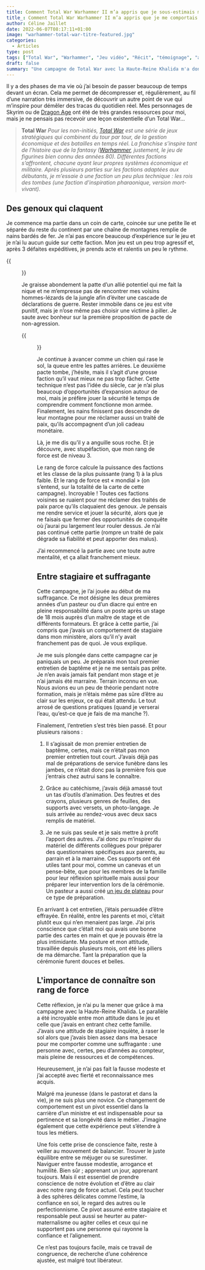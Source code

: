 ```yaml
---
title: Comment Total War Warhammer II m’a appris que je sous-estimais mon rang de force au travail
title_: Comment Total War Warhammer II m’a appris que je me comportais comme une stagiaire dans un poste en pleine responsabilité
author: Céline Jaillet
date: 2022-06-07T08:17:11+01:00
image: "warhammer-total-war-titre-featured.jpg"
categories:
  - Articles
type: post
tags: ["Total War", "Warhammer", "Jeu vidéo", "Récit", "témoignage", "apprentissage", "confiance en soi", "connaissance de soi"]
draft: false
summary: "Une campagne de Total War avec la Haute-Reine Khalida m'a donné une leçon de vie existentielle: je me comportais comme une stagiaire dans un poste en pleine responsabilité…"
---
```

Il y a des phases de ma vie où j’ai besoin de passer beaucoup de temps devant un écran. Cela me permet de décompresser et, régulièrement, au fil d’une narration très immersive, de découvrir un autre point de vue qui m’inspire pour démêler des tracas du quotidien réel. Mes personnages de Skyrim ou de [Dragon Age](/tags/dragon-age/) ont été de très grandes ressources pour moi, mais je ne pensais pas recevoir une leçon existentielle d’un Total War…

> **Total War** *Pour les non-initiés, [Total War](https://fr.wikipedia.org/wiki/Total_War) est une série de jeux stratégiques qui combinent du tour par tour, de la gestion économique et des batailles en temps réel. La franchise s’inspire tant de l’histoire que de la fantasy ([Warhammer](https://fr.wikipedia.org/wiki/Warhammer), justement, le jeu de figurines bien connu des années 80). Différentes factions s’affrontent, chacune ayant leur propres systèmes économique et militaire. Après plusieurs parties sur les factions adaptées aux débutants, je m’essaie à une faction un peu plus technique : les rois des tombes (une faction d’inspiration pharaonique, version mort-vivant).*

## Des genoux qui claquent

Je commence ma partie dans un coin de carte, coincée sur une petite île et séparée du reste du continent par une chaîne de montagnes remplie de nains bardés de fer. Je n’ai pas encore beaucoup d’expérience sur le jeu et je n’ai lu aucun guide sur cette faction. Mon jeu est un peu trop agressif et, après 3 défaites expéditives, je prends acte et ralentis un peu le rythme. 


{{<figure src="warhammer-total-war-humerus-casses.jpg" alt="les rois des tombes" caption="En même temps, avec cette bande d’humérus cassé…" class="text-center" >}}


Je graisse abondement la patte d’un allié potentiel qui me fait la nique et ne m’empresse pas de rencontrer mes voisins hommes-lézards de la jungle afin d’éviter une cascade de déclarations de guerre. Rester immobile dans ce jeu est vite punitif, mais je n’ose même pas choisir une victime à piller. Je saute avec bonheur sur la première proposition de pacte de non-agression. 

{{<figure src="warhammer-total-war-screenshot.jpg" alt="Capture d'écran de la partie" class="text-center" width="100%">}}

Je continue à avancer comme un chien qui rase le sol, la queue entre les pattes arrières. Le deuxième pacte tombe, j’hésite, mais il s’agit d’une grosse faction qu’il vaut mieux ne pas trop fâcher. Cette technique n’est pas l’idée du siècle, car je n’ai plus beaucoup d’opportunités d’expansion autour de moi, mais je préfère jouer la sécurité le temps de comprendre comment fonctionne mon armée. Finalement, les nains finissent pas descendre de leur montagne pour me réclamer aussi un traité de paix, qu’ils accompagnent d’un joli cadeau monétaire.

Là, je me dis qu’il y a anguille sous roche. Et je découvre, avec stupéfaction, que mon rang de force est de niveau 3.

Le rang de force calcule la puissance des factions et les classe de la plus puissante (rang 1) à la plus faible. Et le rang de force est « mondial » (on s’entend, sur la totalité de la carte de cette campagne). Incroyable ! Toutes ces factions voisines se ruaient pour me réclamer des traités de paix parce qu’ils claquaient des genoux. Je pensais me rendre service et jouer la sécurité, alors que je ne faisais que fermer des opportunités de conquête où j’aurai pu largement leur rouler dessus. Je n’ai pas continué cette partie (rompre un traité de paix dégrade sa fiabilité et peut apporter des malus).

J’ai recommencé la partie avec une toute autre mentalité, et ça allait franchement mieux.

## Entre stagiaire et suffragante

Cette campagne, je l’ai jouée au début de ma suffragance. Ce mot désigne les deux premières années d’un pasteur ou d’un diacre qui entre en pleine responsabilité dans un poste après un stage de 18 mois auprès d’un maître de stage et de différents formateurs. Et grâce à cette partie, j’ai compris que j’avais un comportement de stagiaire dans mon ministère, alors qu’il n’y avait franchement pas de quoi. Je vous explique.

Je me suis plongée dans cette campagne car je paniquais un peu. Je préparais mon tout premier entretien de baptême et je ne me sentais pas prête. Je n’en avais jamais fait pendant mon stage et je n’ai jamais été marraine. Terrain inconnu en vue. Nous avions eu un peu de théorie pendant notre formation, mais je n’étais même pas sûre d’être au clair sur les enjeux, ce qui était attendu. Le tout arrosé de questions pratiques (quand je verserai l’eau, qu’est-ce que je fais de ma manche ?).

Finalement, l’entretien s’est très bien passé. Et pour plusieurs raisons :

1)  Il s’agissait de mon premier entretien de baptême, certes, mais ce n’était pas mon premier entretien tout court. J’avais déjà pas mal de préparations de service funèbre dans les jambes, ce n’était donc pas la première fois que j’entrais chez autrui sans le connaître.

2) Grâce au catéchisme, j’avais déjà amassé tout un tas d’outils d’animation. Des feutres et des crayons, plusieurs genres de feuilles, des supports avec versets, un photo-langage. Je suis arrivée au rendez-vous avec deux sacs remplis de matériel.

3) Je ne suis pas seule et je sais mettre à profit l’apport des autres. J’ai donc pu m’inspirer du matériel de différents collègues pour préparer des questionnaires spécifiques aux parents, au parrain et à la marraine. Ces supports ont été utiles tant pour moi, comme un canevas et un pense-bête, que pour les membres de la famille pour leur réflexion spirituelle mais aussi pour préparer leur intervention lors de la cérémonie. Un pasteur a aussi créé [un jeu de plateau](https://www.protestant-edition.ch/products/envole-toi) pour ce type de préparation.

En arrivant à cet entretien, j’étais persuadée d’être effrayée. En réalité, entre les parents et moi, c’était plutôt eux qui n’en menaient pas large. J’ai pris conscience que c’était moi qui avais une bonne partie des cartes en main et que je pouvais être la plus intimidante. Ma posture et mon attitude, travaillée depuis plusieurs mois, ont été les piliers de ma démarche. Tant la préparation que la cérémonie furent douces et belles. 

## L'importance de connaître son rang de force

Cette réflexion, je n’ai pu la mener que grâce à ma campagne avec la Haute-Reine Khalida. Le parallèle a été incroyable entre mon attitude dans le jeu et celle que j’avais en entrant chez cette famille. J’avais une attitude de stagiaire inquiète, à raser le sol alors que j’avais bien assez dans ma besace pour me comporter comme une suffragante : une personne avec, certes, peu d’années au compteur, mais pleine de ressources et de compétences. 

Heureusement, je n’ai pas fait la fausse modeste et j’ai accepté avec fierté et reconnaissance mes acquis.

Malgré ma jeunesse (dans le pastorat et dans la vie), je ne suis plus une novice. Ce changement de comportement est un pivot essentiel dans la carrière d’un ministre et est indispensable pour sa pertinence et sa longévité dans le métier. J’imagine également que cette expérience peut s’étendre à tous les métiers. 

Une fois cette prise de conscience faite, reste à veiller au mouvement de balancier. Trouver le juste équilibre entre se méjuger ou se surestimer. Naviguer entre fausse modestie, arrogance et humilité. Bien sûr ; apprenant un jour, apprenant toujours. Mais il est essentiel de prendre conscience de notre évolution et d’être au clair avec notre rang de force actuel. Cela peut toucher à des sphères délicates comme l’estime, la confiance en soi, le regard des autres ou le perfectionnisme. Ce pivot assumé entre stagiaire et responsable peut aussi se heurter au pater-maternalisme ou agiter celles et ceux qui ne supportent pas une personne qui rayonne la confiance et l’alignement.

Ce n’est pas toujours facile, mais ce travail de congruence, de recherche d’une cohérence ajustée, est malgré tout libérateur.  